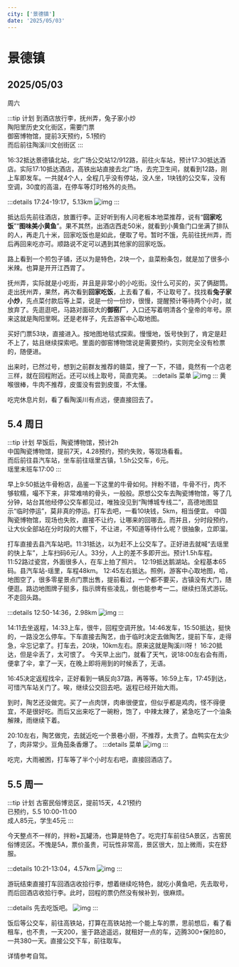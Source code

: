 ```yaml
---
city: ['景德镇']
date: '2025/05/03'
---
```

# 景德镇

<CityLink v-for="(v, i) in $frontmatter.city" :city="v" :date="new Date($frontmatter.date)" />

<script setup>
import CityLink from '../../.vitepress/components/trip/CityLink.vue';
</script>

## 2025/05/03

周六

:::tip 计划
到酒店放行李，抚州弄，兔子家小炒  
陶阳里历史文化街区，需要门票  
御窑博物馆，提前3天预约，5.1预约  
而后前往陶溪川文创街区
:::

16:32抵达景德镇北站，北广场公交站12/912路，前往火车站，预计17:30抵达酒店。实际17:10抵达酒店，高铁出站直接去北广场，去完卫生间，就看到12路，刚上车即发车。一共就4个人，全程几乎没有停站，没人坐，1块钱的公交车，没有空调，30度的高温，在停车等灯时格外的炎热。

:::details 17:24-19:17，5.13km
![img](/img/trip/log20250503-01.png)
:::

抵达后先前往酒店，放置行李。正好听到有人问老板本地菜推荐，说有“**回家吃饭**”“**图味美小黄鱼**”。果不其然，出酒店西走50米，就看到小黄鱼门口坐满了排队的人，再走几十米，回家吃饭也是如此，便取了号。暂时不饿，先前往抚州弄，而后再回来吃亦可。顺路说不定可以遇到其他家的回家吃饭。

路上看到一个煎包子铺，还以为是特色，2块一个，韭菜粉条包，就是加了很多小米辣。也算是开开江西胃了。

抚州弄，实际就是小吃街，并且是非常小的小吃街。没什么可买的，买了俩甜筒。走出抚州弄，果然，再次看到**回家吃饭**，上去看了看，不让取号了。找找看**兔子家小炒**，先点菜付款后等上菜，说是一份一份炒，很慢，提醒预计等待两个小时，就放弃了。先逛逛吧，马路对面硕大的**御窑厂**，入口还写着明清各个皇帝的年号。原来这就是陶阳里啊。还是老样子，先去游客中心取地图。

买好门票53块，直接进入。按地图地毯式探索。慢慢地，饭号快到了，肯定是赶不上了，姑且继续探索吧。里面的御窑博物馆说是需要预约，实则完全没有检票的，随便进。

出来时，已然过号，想到之前群友推荐的赣菜，搜了一下，不错，竟然有一个店老三样，就在回程附近。还可以线上取号，简直完美。
:::details 菜单
![img](/img/trip/log20250503-02.png)
:::
黄喉很棒，牛肉不推荐，皮蛋没有尝到皮蛋，不太懂。

吃完休息片刻，看了看陶溪川有点远，便直接回去了。

## 5.4 周日

:::tip 计划
早饭后，陶瓷博物馆，预计2h  
中国陶瓷博物馆，提前7天，4.28预约，预约失败，等现场看看。  
而后前往县汽车站，坐车前往瑶里古镇，1.5h公交车，6元。  
瑶里末班车17:00
:::

早上9:50抵达牛骨粉店，品鉴一下这里的牛骨如何。拌粉不错，牛骨不行，肉不够软糯，嘬不下来，非常难啃的骨头，一般般。原想公交车去陶瓷博物馆，等了几分钟，站台其他经停公交车都见过，唯独没见到“陶博城专线二”，高德地图显示“临时停运”，莫非真的停运。打车去吧，一看10块钱，5km，相当便宜。
中国陶瓷博物馆，现场也失败，直接不让约，让哪来的回哪去。而并且，分时段预约，让大伙全部站在分时段的大棚下，不让进，不知道等待什么呢？很抽象，立即溜。

打车直接去县汽车站吧。11:31抵达，以为赶不上公交车了。正好进去就喊“去瑶里的快上车”，上车扫码6元/人。33分，人上的差不多即开出。预计1.5h车程。
11:52路过瓷宫，外面很多人，在车上拍了照片。
12:19抵达鹅湖站。全程基本65码。县汽车站-瑶里，车程48km。
12:45左右抵达。照例，游客中心取地图，哈，地图空了，很多零星景点门票出售，提前看过，一个都不要买，古镇没有大门，随便逛。路边地图牌子挺多，指示牌有些凌乱，倒也能参考一二。继续扫荡式游玩。不走回头路。

:::details 12:50-14:36，2.98km
![img](/img/trip/log20250503-03.png)
:::

14:11去坐返程，14:33上车，很牛，回程空调开放。14:46发车，15:50抵达，挺快的，一路没怎么停车。下车直接去陶艺，由于临时决定去做陶艺，提前下车，走得急，伞忘记拿了。打车去，20块，10km左右。原来这就是陶溪川呀！
16:20抵达，但是伞丢了，太可恨了。
今天早上出门，就看了天气，说18:00左右会有雨，便拿了伞，拿了一天，在晚上即将用到的时候丢了，无语。

16:45决定返程找伞，正好看到一辆反向37路，再等等。16:59上车，17:45到达，可惜汽车站关门了。唉，继续公交回去吧。返程已经开始大雨。

到时，陶艺还没做完。买了一点肉饼，肉串很便宜，但似乎都是鸡肉，怪不得便宜，不是很好吃。而后又出来吃了一碗粉，饱了，中辣太辣了，紧急吃了一个油条解辣，雨继续下着。

20:10左右，陶艺做完，去就近吃一个景巷小厨，不推荐，太贵了。血鸭实在太少了，肉非常少。豆角茄条香爆了。
:::details 菜单
![img](/img/trip/log20250503-04.png)
:::

吃完，大雨被困，打车等了半个小时左右吧，直接回酒店了。

## 5.5 周一

:::tip 计划
古窑民俗博览区，提前15天，4.21预约  
已预约，5.5 10:00-11:00  
成人85元，学生45元
:::

今天整点不一样的，拌粉+瓦罐汤，也算是特色了。吃完打车前往5A景区，古窑民俗博览区。不愧是5A，票价虽贵，可玩性非常高，景区很大，加上微雨，实在舒服。

:::details 10:21-13:04，4.57km
![img](/img/trip/log20250503-05.png)
:::

游玩结束直接打车回酒店收拾行李，想着继续吃特色，就吃小黄鱼吧，先去取号，而后回酒店收拾行李。此时，回程的票仍然没有候补到，很麻烦。

:::details 先去吃饭吧。
![img](/img/trip/log20250503-06.png)
:::

饭后等公交车，前往高铁站，打算在高铁站抢一个能上车的票，思前想后，看了看租车，也不贵，一天200，鉴于路途遥远，就租好一点的车，迈腾300+保险80，一共380一天。直接公交下车，前往取车。

详情参考自驾。
